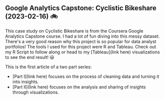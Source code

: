 ## Google Analytics Capstone: Cyclistic Bikeshare (2023-02-16) :bike:

This case study on Cyclistic Bikeshare is from the Coursera Google Analytics Capstone course. I had a lot of fun diving into this messy dataset. There's a very good reason why this project is so popular for data analyst portfolios! The tools I used for this project were R and Tableau. Check out my R Script to follow along or head to my [Tableau](link here) visualizations to see the end result! :smiley:

This is the first article of a two part series:

* [Part I](link here) focuses on the process of cleaning data and turning it into insights. 
* [Part II](link here) focuses on the analysis and sharing of insights through visualizations.


